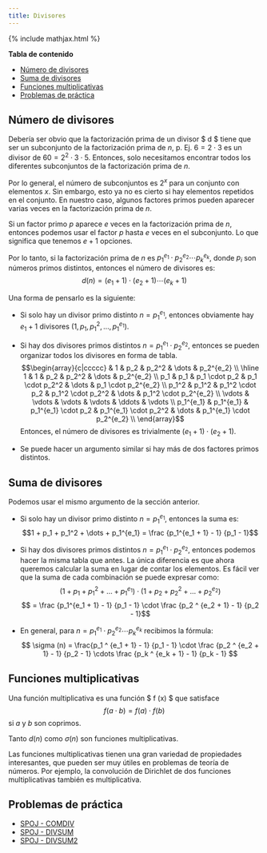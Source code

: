 ```yaml
---
title: Divisores
---
```


{% include mathjax.html %}


**Tabla de contenido**

- [Número de divisores](#número-de-divisores)
- [Suma de divisores](#suma-de-divisores)
- [Funciones multiplicativas](#funciones-multiplicativas)
- [Problemas de práctica](#problemas-de-práctica)

## Número de divisores

Debería ser obvio que la factorización prima de un divisor $ d $ tiene que ser un subconjunto de la factorización prima de $n$, p. Ej. $6 = 2 \cdot 3$ es un divisor de $60 = 2 ^ 2 \cdot 3 \cdot 5$.
Entonces, solo necesitamos encontrar todos los diferentes subconjuntos de la factorización prima de $n$.

Por lo general, el número de subconjuntos es $2 ^ x$ para un conjunto con elementos $x$.
Sin embargo, esto ya no es cierto si hay elementos repetidos en el conjunto. En nuestro caso, algunos factores primos pueden aparecer varias veces en la factorización prima de $n$.

Si un factor primo $p$ aparece $e$ veces en la factorización prima de $n$, entonces podemos usar el factor $p$ hasta $e$ veces en el subconjunto.
Lo que significa que tenemos $e + 1$ opciones.

Por lo tanto, si la factorización prima de $n$ es $p_1^{e_1} \cdot p_2^{e_2} \cdots p_k^{e_k}$, donde $p_i$ son números primos distintos, entonces el número de divisores es:
$$d(n) = (e_1 + 1) \cdot (e_2 + 1) \cdots (e_k + 1)$$

Una forma de pensarlo es la siguiente:


* Si solo hay un divisor primo distinto $n = p_1^{e_1}$, entonces obviamente hay $e_1 + 1$ divisores ($1, p_1, p_1^2, \dots, p_1^{e_1}$).

* Si hay dos divisores primos distintos $n = p_1^{e_1} \cdot p_2^{e_2}$, entonces se pueden organizar todos los divisores en forma de tabla.
$$\begin{array}{c|ccccc}
& 1 & p_2 & p_2^2 & \dots & p_2^{e_2} \\
\hline
1 & 1 & p_2 & p_2^2 & \dots & p_2^{e_2} \\
p_1 & p_1 & p_1 \cdot p_2 & p_1 \cdot p_2^2 & \dots & p_1 \cdot p_2^{e_2} \\
p_1^2 & p_1^2 & p_1^2 \cdot p_2 & p_1^2 \cdot p_2^2 & \dots & p_1^2 \cdot p_2^{e_2} \\
\vdots & \vdots & \vdots & \vdots & \ddots & \vdots \\
p_1^{e_1} & p_1^{e_1} & p_1^{e_1} \cdot p_2 & p_1^{e_1} \cdot p_2^2 & \dots & p_1^{e_1} \cdot p_2^{e_2} \\
\end{array}$$
	Entonces, el número de divisores es trivialmente $(e_1 + 1) \cdot (e_2 + 1)$.

* Se puede hacer un argumento similar si hay más de dos factores primos distintos.

## Suma de divisores

Podemos usar el mismo argumento de la sección anterior.

* Si solo hay un divisor primo distinto $n = p_1^{e_1}$, entonces la suma es:
  $$1 + p_1 + p_1^2 + \dots + p_1^{e_1} = \frac {p_1^{e_1 + 1} - 1} {p_1 - 1}$$

* Si hay dos divisores primos distintos $n = p_1^{e_1} \cdot p_2^{e_2}$, entonces podemos hacer la misma tabla que antes.
  La única diferencia es que ahora queremos calcular la suma en lugar de contar los elementos.
  Es fácil ver que la suma de cada combinación se puede expresar como:
  $$\left(1 + p_1 + p_1^2 + \dots + p_1^{e_1}\right) \cdot \left(1 + p_2 + p_2 ^ 2 + \dots + p_2^{e_2} \right)$$
  $$ = \frac {p_1^{e_1 + 1} - 1} {p_1 - 1} \cdot \frac {p_2 ^ {e_2 + 1} - 1} {p_2 - 1}$$

* En general, para $n = p_1^{e_1} \cdot p_2^{e_2} \cdots p_k^{e_k}$ recibimos la fórmula:
  $$ \sigma (n) = \frac{p_1 ^ {e_1 + 1} - 1} {p_1 - 1} \cdot \frac {p_2 ^ {e_2 + 1} - 1} {p_2 - 1} \cdots \frac {p_k ^ {e_k + 1} - 1} {p_k - 1} $$

## Funciones multiplicativas

Una función multiplicativa es una función $ f (x) $ que satisface
$$f (a \cdot b) = f (a) \cdot f (b)$$
si $a$ y $b$ son coprimos.

Tanto $d(n)$ como $\sigma (n)$ son funciones multiplicativas.

Las funciones multiplicativas tienen una gran variedad de propiedades interesantes, que pueden ser muy útiles en problemas de teoría de números.
Por ejemplo, la convolución de Dirichlet de dos funciones multiplicativas también es multiplicativa.

## Problemas de práctica

  - [SPOJ - COMDIV](https://www.spoj.com/problems/COMDIV/)
  - [SPOJ - DIVSUM](https://www.spoj.com/problems/DIVSUM/)
  - [SPOJ - DIVSUM2](https://www.spoj.com/problems/DIVSUM2/)
